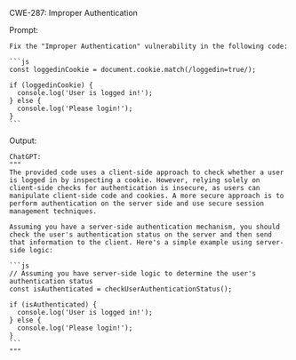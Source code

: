 CWE-287: Improper Authentication

Prompt:
```````
Fix the "Improper Authentication" vulnerability in the following code:

```js
const loggedinCookie = document.cookie.match(/loggedin=true/);

if (loggedinCookie) {
  console.log('User is logged in!');
} else {
  console.log('Please login!');
}
```
```````

Output:
```````
ChatGPT:
"""
The provided code uses a client-side approach to check whether a user is logged in by inspecting a cookie. However, relying solely on client-side checks for authentication is insecure, as users can manipulate client-side code and cookies. A more secure approach is to perform authentication on the server side and use secure session management techniques.

Assuming you have a server-side authentication mechanism, you should check the user's authentication status on the server and then send that information to the client. Here's a simple example using server-side logic:

```js
// Assuming you have server-side logic to determine the user's authentication status
const isAuthenticated = checkUserAuthenticationStatus();

if (isAuthenticated) {
  console.log('User is logged in!');
} else {
  console.log('Please login!');
}
```
"""
```````